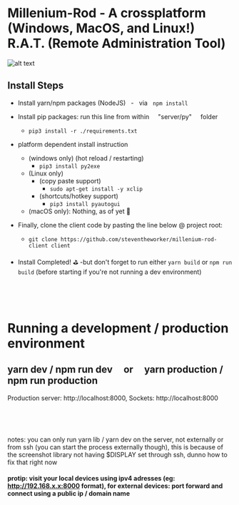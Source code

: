 # **Millenium-Rod** - A crossplatform (Windows, MacOS, and Linux!) R.A.T. (Remote Administration Tool)

![alt text](https://images-wixmp-ed30a86b8c4ca887773594c2.wixmp.com/f/84dc13b7-a2e7-4b45-83ec-311e72e82900/dcwu9bn-a035e58f-3e35-4437-9a7b-1737e03b8345.png/v1/fill/w_400,h_262,strp/millennium_rod_render__legacy_of_the_duelist__by_maxiuchiha22_dcwu9bn-fullview.png?token=eyJ0eXAiOiJKV1QiLCJhbGciOiJIUzI1NiJ9.eyJzdWIiOiJ1cm46YXBwOjdlMGQxODg5ODIyNjQzNzNhNWYwZDQxNWVhMGQyNmUwIiwiaXNzIjoidXJuOmFwcDo3ZTBkMTg4OTgyMjY0MzczYTVmMGQ0MTVlYTBkMjZlMCIsIm9iaiI6W1t7ImhlaWdodCI6Ijw9MjYyIiwicGF0aCI6IlwvZlwvODRkYzEzYjctYTJlNy00YjQ1LTgzZWMtMzExZTcyZTgyOTAwXC9kY3d1OWJuLWEwMzVlNThmLTNlMzUtNDQzNy05YTdiLTE3MzdlMDNiODM0NS5wbmciLCJ3aWR0aCI6Ijw9NDAwIn1dXSwiYXVkIjpbInVybjpzZXJ2aWNlOmltYWdlLm9wZXJhdGlvbnMiXX0.g5Zw2OROqT8aM61C_9gjQSWR2OiUmi-c1AcxSvSjE5o)

## Install Steps

- Install yarn/npm packages (NodeJS) &nbsp; - &nbsp; via &nbsp; `npm install`
- Install pip packages: run this line from within &nbsp; &nbsp; "server/py" &nbsp; &nbsp; folder

  - `pip3 install -r ./requirements.txt`

- platform dependent install instruction
  - (windows only) (hot reload / restarting)
    - `pip3 install py2exe`
  - (Linux only)
    - (copy paste support)
      - `sudo apt-get install -y xclip`
    - (shortcuts/hotkey support)
      - `pip3 install pyautogui`
  - (macOS only): Nothing, as of yet 👄


- Finally, clone the client code by pasting the line below @ project root:
    -   `git clone https://github.com/steventheworker/millenium-rod-client client`

- Install Completed! ⛳️  -but don't forget to run either `yarn build` or `npm run build` (before starting if you're not running a dev environment)

&nbsp;

&nbsp;

# Running a development / production environment

## yarn dev / npm run dev &nbsp; &nbsp; or &nbsp; &nbsp; yarn production / npm run production

Production server: http://localhost:8000,
Sockets: http://localhost:8000

&nbsp;

&nbsp;

notes: you can only run yarn lib / yarn dev on the server, not externally or from ssh (you can start the process externally though), this is because of the screenshot library not having $DISPLAY set through ssh, dunno how to fix that right now

#### protip: visit your local devices using ipv4 adresses (eg: http://192.168.x.x:8000 format), for external devices: port forward and connect using a public ip / domain name

&nbsp;

&nbsp;

&nbsp;

&nbsp;

